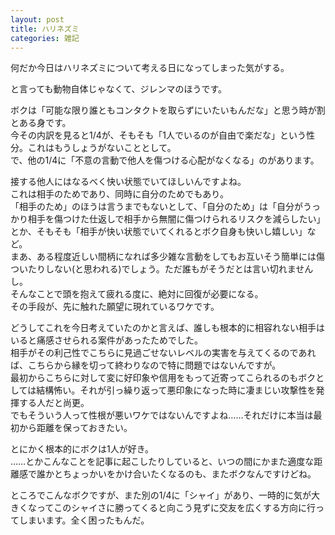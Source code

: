 ```yaml
---
layout: post
title: ハリネズミ
categories: 雑記
---
```


何だか今日はハリネズミについて考える日になってしまった気がする。

と言っても動物自体じゃなくて、ジレンマのほうです。

ボクは「可能な限り誰ともコンタクトを取らずにいたいもんだな」と思う時が割とある身です。  
今その内訳を見ると1/4が、そもそも「1人でいるのが自由で楽だな」という性分。これはもうしょうがないこととして。  
で、他の1/4に「不意の言動で他人を傷つける心配がなくなる」のがあります。

接する他人にはなるべく快い状態でいてほしいんですよね。  
これは相手のためであり、同時に自分のためでもあり。  
「相手のため」のほうは言うまでもないとして、「自分のため」は「自分がうっかり相手を傷つけた仕返しで相手から無闇に傷つけられるリスクを減らしたい」とか、そもそも「相手が快い状態でいてくれるとボク自身も快いし嬉しい」など。  
まあ、ある程度近しい間柄になれば多少雑な言動をしてもお互いそう簡単には傷ついたりしない(と思われる)でしょう。ただ誰もがそうだとは言い切れませんし。  
そんなことで頭を抱えて疲れる度に、絶対に回復が必要になる。  
その手段が、先に触れた願望に現れているワケです。

どうしてこれを今日考えていたのかと言えば、誰しも根本的に相容れない相手はいると痛感させられる案件があったためでした。  
相手がその利己性でこちらに見過ごせないレベルの実害を与えてくるのであれば、こちらから縁を切って終わりなので特に問題ではないんですが。  
最初からこちらに対して変に好印象や信用をもって近寄ってこられるのもボクとしては結構怖い。それが引っ繰り返って悪印象になった時に凄まじい攻撃性を発揮する人だと尚更。  
でもそういう人って性根が悪いワケではないんですよね……それだけに本当は最初から距離を保っておきたい。

とにかく根本的にボクは1人が好き。  
……とかこんなことを記事に起こしたりしていると、いつの間にかまた適度な距離感で誰かとちょっかいをかけ合いたくなるのも、またボクなんですけどね。

ところでこんなボクですが、また別の1/4に「シャイ」があり、一時的に気が大きくなってこのシャイさに勝ってくると向こう見ずに交友を広くする方向に行ってしまいます。全く困ったもんだ。
